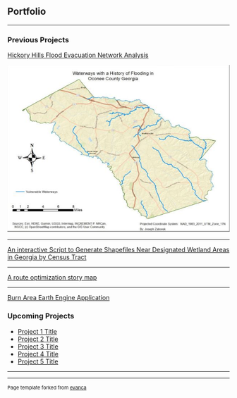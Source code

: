 ## Portfolio

---

### Previous Projects

[Hickory Hills Flood Evacuation Network Analysis](/pdf/Final%20Memo.pdf)

<img src="/images/Proj1.JPG?raw=true"/> 

---
[An interactive Script to Generate Shapefiles Near Designated Wetland
Areas in Georgia by Census Tract
](/pdf/zabo0001_report.pdf)


---

<a href="https://storymaps.arcgis.com/stories/e0cbaa1f0118427ba8eb07b9a316ac82">A route optimization story map</a>



---

<a href="https://jzaborek.users.earthengine.app/view/swir-burn-area-compare-app">Burn Area Earth Engine Application</a>

### Upcoming Projects

- [Project 1 Title](http://example.com/)
- [Project 2 Title](http://example.com/)
- [Project 3 Title](http://example.com/)
- [Project 4 Title](http://example.com/)
- [Project 5 Title](http://example.com/)

---




---
<p style="font-size:11px">Page template forked from <a href="https://github.com/evanca/quick-portfolio">evanca</a></p>
<!-- Remove above link if you don't want to attibute -->
